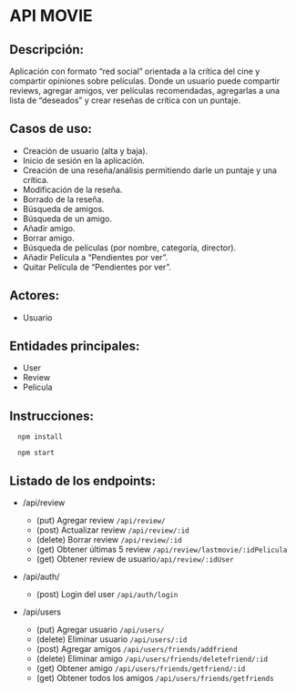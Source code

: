 # API MOVIE

## Descripción:

Aplicación con formato “red social” orientada a la crítica del cine y compartir opiniones sobre películas.
Donde un usuario puede compartir reviews, agregar amigos, ver películas recomendadas, agregarlas a una lista de “deseados” y crear reseñas de crítica con un puntaje.

## Casos de uso: 
  * Creación de usuario (alta y baja).
  * Inicio de sesión en la aplicación.
  * Creación de una reseña/análisis permitiendo darle un puntaje y una crítica.
  * Modificación de la reseña.
  * Borrado de la reseña.
  * Búsqueda de amigos.
  * Búsqueda de un amigo.
  * Añadir amigo.
  * Borrar amigo.
  * Búsqueda de películas (por nombre, categoría, director).
  * Añadir Película a “Pendientes por ver”.
  * Quitar Película de “Pendientes por ver”.
  
## Actores:
  * Usuario
  
## Entidades principales: 
  * User
  * Review
  * Pelicula

## Instrucciones:
```
  npm install
```
```
  npm start
```
  
## Listado de los endpoints:

* /api/review
              
    * (put) Agregar review           ```/api/review/``` 
    * (post) Actualizar review       ```/api/review/:id```
    * (delete) Borrar review         ```/api/review/:id```
    * (get) Obtener últimas 5 review ```/api/review/lastmovie/:idPelicula```
    * (get) Obtener review de usuario```/api/review/:idUser```
  
* /api/auth/
    * (post) Login del user          ```/api/auth/login```
  
* /api/users
    * (put) Agregar usuario          ```/api/users/```
    * (delete) Eliminar usuario      ```/api/users/:id```
    * (post) Agregar amigos          ```/api/users/friends/addfriend```
    * (delete) Eliminar amigo        ```/api/users/friends/deletefriend/:id```
    * (get) Obtener amigo            ```/api/users/friends/getfriend/:id```
    * (get) Obtener todos los amigos ```/api/users/friends/getfriends```
